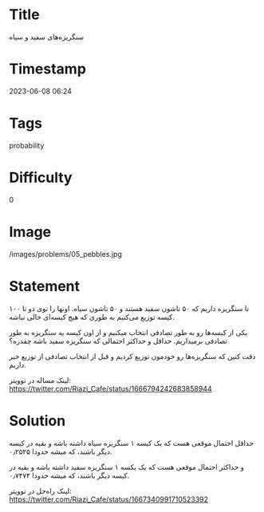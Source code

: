 # Title
سنگریزه‌های سفید و سیاه
# Timestamp
2023-06-08 06:24
# Tags
probability
# Difficulty
0
# Image
/images/problems/05_pebbles.jpg
# Statement
۱۰۰ تا سنگریزه داریم که ۵۰ تاشون سفید هستند و ۵۰ تاشون سیاه. اونها را توی دو تا کیسه توزیع می‌کنیم به طوری که هیچ کیسه‌ای خالی نباشه.

یکی از کیسه‌ها رو به طور تصادفی انتخاب میکنیم و از اون کیسه یه سنگریزه به طور تصادفی برمیداریم. حداقل و حداکثر احتمالی که سنگریزه سفید باشه چقدره؟

دقت کنین که سنگریزه‌ها رو خودمون توزیع کردیم و قبل از انتخاب تصادفی از توزیع خبر داریم.

لینک مساله در توویتر: https://twitter.com/Riazi_Cafe/status/1666794242683858944

# Solution

حداقل احتمال موقعی هست که یک کیسه ۱ سنگریزه سیاه داشته باشه و بقیه در کیسه دیگر باشند، که میشه حدودا ۰٫۲۵۲۵.

و حداکثر احتمال موقعی هست که یک یکسه ۱ سنگریزه سفید داشته باشه و بقیه در کیسه دیگر باشند، که میشه حدودا ۰٫۷۴۷۴.

لینک راه‌حل در توویتر: https://twitter.com/Riazi_Cafe/status/1667340991710523392
